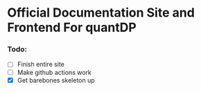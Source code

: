 # Official Documentation Site and Frontend For quantDP

### Todo:
- [ ] Finish entire site
- [ ] Make github actions work
- [X] Get barebones skeleton up
